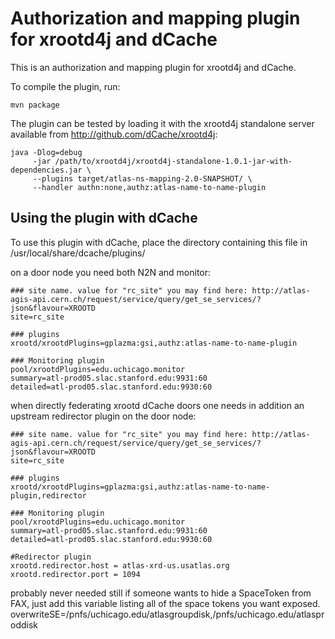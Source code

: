 Authorization and mapping plugin for xrootd4j and dCache
========================================================

This is an authorization and mapping plugin for xrootd4j and dCache.

To compile the plugin, run:

    mvn package


The plugin can be tested by loading it with the xrootd4j standalone
server available from http://github.com/dCache/xrootd4j:

    java -Dlog=debug 
         -jar /path/to/xrootd4j/xrootd4j-standalone-1.0.1-jar-with-dependencies.jar \
         --plugins target/atlas-ns-mapping-2.0-SNAPSHOT/ \
         --handler authn:none,authz:atlas-name-to-name-plugin

Using the plugin with dCache
----------------------------

To use this plugin with dCache, place the directory containing this
file in /usr/local/share/dcache/plugins/

on a door node you need both N2N and monitor:
    
    ### site name. value for "rc_site" you may find here: http://atlas-agis-api.cern.ch/request/service/query/get_se_services/?json&flavour=XROOTD
    site=rc_site
	
    ### plugins
	xrootd/xrootdPlugins=gplazma:gsi,authz:atlas-name-to-name-plugin
    
	### Monitoring plugin
	pool/xrootdPlugins=edu.uchicago.monitor
	summary=atl-prod05.slac.stanford.edu:9931:60
	detailed=atl-prod05.slac.stanford.edu:9930:60
    	
when directly federating xrootd dCache doors one needs in addition an upstream redirector plugin on the door node:
    
    ### site name. value for "rc_site" you may find here: http://atlas-agis-api.cern.ch/request/service/query/get_se_services/?json&flavour=XROOTD
    site=rc_site
    
	### plugins
	xrootd/xrootdPlugins=gplazma:gsi,authz:atlas-name-to-name-plugin,redirector
    	
    ### Monitoring plugin
	pool/xrootdPlugins=edu.uchicago.monitor
	summary=atl-prod05.slac.stanford.edu:9931:60
	detailed=atl-prod05.slac.stanford.edu:9930:60

    #Redirector plugin
    xrootd.redirector.host = atlas-xrd-us.usatlas.org
    xrootd.redirector.port = 1094

    
probably never needed still if someone wants to hide a SpaceToken from FAX, just add this variable listing all of the space tokens you want exposed.
    overwriteSE=/pnfs/uchicago.edu/atlasgroupdisk,/pnfs/uchicago.edu/atlasproddisk
    
